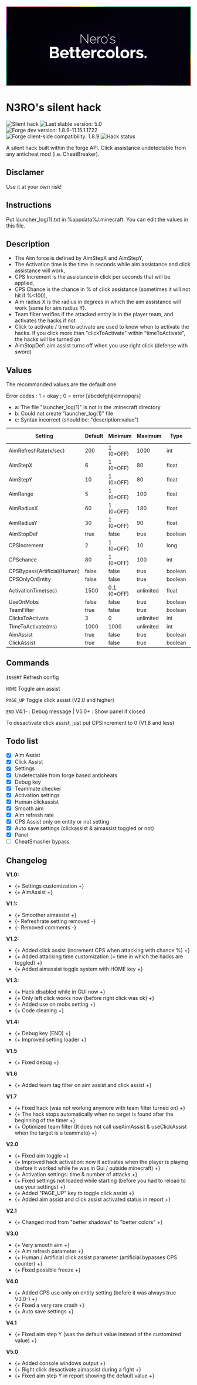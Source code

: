 ![header](gitresources/header.png)

# N3RO's silent hack
![Slient hack](https://img.shields.io/badge/silent-hacking-ff69b4.svg)
![Last stable version: 5.0](https://img.shields.io/badge/bettercolors-5.0-aqua.svg)
![Forge dev version: 1.8.9-11.15.1.1722](https://img.shields.io/badge/forge_dev-1.8.9_11.15.1.1722-brightgreen.svg)
![Forge client-side compatibility: 1.8.9](https://img.shields.io/badge/forge_client-1.8.9-brightgreen.svg)
![Hack status](https://img.shields.io/badge/status-undetected-brightgreen.svg)

A silent hack built within the forge API. Click assistance undetectable from any anticheat mod (i.e. CheatBreaker).

## Disclamer

Use it at your own risk!

## Instructions

Put launcher_log(1).txt in %appdata%/.minecraft.
You can edit the values in this file.

## Description

- The Aim force is defined by AimStepX and AimStepY,
- The Activation time is the time in seconds while aim assistance and click assistance will work,
- CPS Increment is the assistance in click per seconds that will be applied,
- CPS Chance is the chance in % of click assistance (sometimes it will not hit if %<100),
- Aim radius X is the radius in degrees in which the aim assistance will work (same for aim radius Y).
- Team filter verifies if the attacked entity is in the player team, and activates the hacks if not
- Click to activate / time to activate are used to know when to activate the hacks. If you click more than "clickToActivate" within "timeToActivate", the hacks will be turned on
- AimStopDef: aim assist turns off when you use right click (defense with sword)

## Values

The recommanded values are the default one.


Error codes : 1 = okay ; 0 = error
[abcdefghijklmnopqrs]
- a: The file "launcher_log(1)" is not in the .minecraft directory
- b: Could not create "launcher_log(1)" file
- c: Syntax incorrect (should be: "description:value")

| Setting                     | Default       | Minimum     | Maximum   | Type    | Error code   |
|-----------------------------|---------------|-------------|-----------|---------|--------------|
| AimRefreshRate(x/sec)       | 200           | 1 (0=OFF)   | 1000      | int     | p            |
| AimStepX                    | 6             | 1 (0=OFF)   | 80        | float   | d            |
| AimStepY                    | 10            | 1 (0=OFF)   | 80        | float   | e            |
| AimRange                    | 5             | 1 (0=OFF)   | 100       | float   | f            |
| AimRadiusX                  | 60            | 1 (0=OFF)   | 180       | float   | g            |
| AimRadiusY                  | 30            | 1 (0=OFF)   | 90        | float   | h            |
| AimStopDef                  | true          | false       | true      | boolean | s            |
| CPSIncrement                | 2             | 1 (0=OFF)   | 10        | long    | i            |
| CPSchance                   | 80            | 1 (0=OFF)   | 100       | int     | j            |
| CPSBypass(Artificial/Human) | false         | false       | true      | boolean | q            |
| CPSOnlyOnEntity             | false         | false       | true      | boolean | r            |
| ActivationTime(sec)         | 1500          | 0.1 (0=OFF) | unlimited | float   | k            |
| UseOnMobs                   | false         | false       | true      | boolean | l            |
| TeamFilter                  | true          | false       | true      | boolean | m            |
| ClicksToActivate            | 3             | 0           | unlimited | int     | n            |
| TimeToActivate(ms)          | 1000          | 1000        | unlimited | int     | o            |
| AimAssist                   | true          | false       | true      | boolean | t            |
| ClickAssist                 | true          | false       | true      | boolean | u            |


## Commands

`INSERT` Refresh config

`HOME` Toggle aim assist

`PAGE_UP` Toggle click assist (V2.0 and higher)

`END` V4.1- : Debug message | V5.0+ : Show panel if closed

To desactivate click assist, just put CPSIncrement to 0 (V1.8 and less)

## Todo list

- [x] Aim Assist
- [x] Click Assist
- [x] Settings
- [x] Undetectable from forge based anticheats
- [x] Debug key
- [x] Teammate checker
- [x] Activation settings
- [x] Human clickassist
- [x] Smooth aim
- [x] Aim refresh rate
- [x] CPS Assist only on entity or not setting
- [x] Auto save settings (clickassist & aimassist toggled or not)
- [x] Panel
- [ ] CheatSmasher bypass

## Changelog

**V1.0:**
- {+ Settings customization +}
- {+ AimAssist +}

**V1.1:**
- {+ Smoother aimassist +}
- {- Refreshrate setting removed -}
- {- Removed comments -}

**V1.2:**
- {+ Added click assist (increment CPS when attacking with chance %) +}
- {+ Added attacking time customization (= time in which the hacks are toggled) +}
- {+ Added aimassist toggle system with HOME key +}

**V1.3:**
- {+ Hack disabled while in GUI now +}
- {+ Only left click works now (before right click was ok) +}
- {+ Added use on mobs setting +}
- {+ Code cleaning +}

**V1.4:**
- {+ Debug key (END) +}
- {+ Improved setting loader +}

**V1.5**
- {+ Fixed debug +}

**V1.6**
- {+ Added team tag filter on aim assist and click assist +}

**V1.7**
- {+ Fixed hack (was not working anymore with team filter turned on) +}
- {+ The hack stops automatically when no target is found after the beginning of the timer +}
- {+ Optimized team filter (It does not call useAimAssist & useClickAssist when the target is a teammate)  +}

**V2.0**
- {+ Fixed aim toggle +}
- {+ Improved hack activation: now it activates when the player is playing (before it worked while he was in Gui / outside minecraft) +}
- {+ Activation settings: time & number of attacks +}
- {+ Fixed settings not loaded while starting (before you had to reload to use your settings) +}
- {+ Added "PAGE_UP" key to toggle click assist +}
- {+ Added aim assist and click assist activated status in report +}

**V2.1**
- {+ Changed mod from "better shadows" to "better colors" +}

**V3.0**
- {+ Very smooth aim +}
- {+ Aim refresh parameter +}
- {+ Human / Artificial click assist parameter (artificial bypasses CPS counter) +}
- {+ Fixed possible freeze +}

**V4.0**
- {+ Added CPS use only on entity setting (before it was always true V3.0-) +}
- {+ Fixed a very rare crash +}
- {+ Auto save settings +}

**V4.1**
- {+ Fixed aim step Y (was the default value instead of the customized value) +}

**V5.0**
- {+ Added console windows output +}
- {+ Right click desactivate aimassist during a fight +}
- {+ Fixed aim step Y in report showing the default value +}